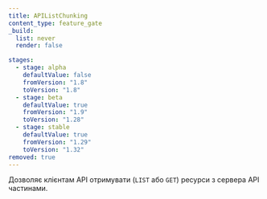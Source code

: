 ```yaml
---
title: APIListChunking
content_type: feature_gate
_build:
  list: never
  render: false

stages:
  - stage: alpha
    defaultValue: false
    fromVersion: "1.8"
    toVersion: "1.8"
  - stage: beta
    defaultValue: true
    fromVersion: "1.9"
    toVersion: "1.28"
  - stage: stable
    defaultValue: true
    fromVersion: "1.29"
    toVersion: "1.32"
removed: true
---
```

Дозволяє клієнтам API отримувати (`LIST` або `GET`) ресурси з сервера API частинами.
